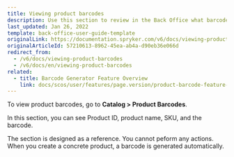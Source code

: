 ```yaml
---
title: Viewing product barcodes
description: Use this section to review in the Back Office what barcodes have been generated for concrete products.
last_updated: Jan 26, 2022
template: back-office-user-guide-template
originalLink: https://documentation.spryker.com/v6/docs/viewing-product-barcodes
originalArticleId: 57210613-8962-45ea-ab4a-d90eb36e066d
redirect_from:
  - /v6/docs/viewing-product-barcodes
  - /v6/docs/en/viewing-product-barcodes
related:
  - title: Barcode Generator Feature Overview
    link: docs/scos/user/features/page.version/product-barcode-feature-overview.html
---
```


To view product barcodes, go to **Catalog > Product Barcodes**.

In this section, you can see Product ID, product name, SKU, and the barcode.

The section is designed as a reference. You cannot peform any actions. When you create a concrete product, a barcode is generated automatically. 


